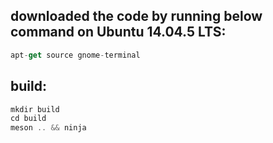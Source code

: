 ## downloaded the code by running below command on Ubuntu 14.04.5 LTS:
```js
apt-get source gnome-terminal
```
## build:
```js
mkdir build
cd build
meson .. && ninja
```
